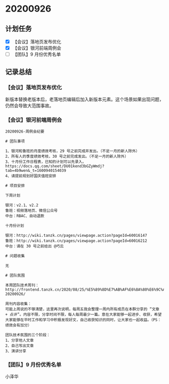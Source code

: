 # 20200926

## 计划任务

- [x] 【会议】落地页发布优化
- [x] 【会议】银河前端周例会
- [ ] 【团队】9 月份优秀名单

## 记录总结

### 【会议】落地页发布优化

新版本替换老版本后，老落地页编辑后加入新版本元素。这个场景如果出现问题，仍然会导致大范围事故。

### 【会议】银河前端周例会

```
20200926-周例会纪要

# 团队事项

1、银河和鲁班的月度绩效考核，29 号之前完成并发出。（不足一月的新人除外）
2、所有人的季度绩效考核，30 号之前完成发出。（不足一月的新人除外）
3、十月份工作日程表，已知的计划可以先录入。
https://docs.qq.com/sheet/DU01kend3bGZyWmdj?tab=4b9wen&_t=1600940154039
4、请提前规划好国庆值班安排

# 项目安排

下周计划

银河：v2.1、v2.2
鲁班：视频落地页、微信公众号
中台：RBAC、自动退款

十月份计划

银河：http://wiki.tanzk.cn/pages/viewpage.action?pageId=60016147
鲁班：http://wiki.tanzk.cn/pages/viewpage.action?pageId=60016212
中台：请在 30 号之前给出 @巧云

# 问题收集

无

# 团队氛围

本周团队技术周刊：http://frontend.tanzk.cn/2020/08/25/%E5%89%8D%E7%AB%AF%E6%8A%80%E6%9C%AF%E5%91%A8%E5%88%8A-20200926/

周刊内容收集：
可能上周说的不够清楚，这里再次说明，每周五我会整理一周内所有成员在本群分享的 “文章 + 点评”。内容不限，分享时间不限，每人每周最少一篇。意在大家能够一起进步、收获，希望大家能够在平时工作和学习中积极发现好文，自己收获知识的同时，让大家也一起收益。（PS：绩效会有加分）

团队技术氛围的三个阶段：
1、分享他人文章
2、自己写出文章
3、演讲分享
```

### 【团队】9 月份优秀名单

小泽华
